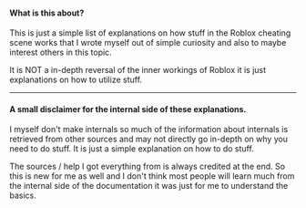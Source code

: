
#### What is this about?

This is just a simple list of explanations on how stuff in the Roblox cheating scene works that I wrote myself out of simple curiosity and also to maybe interest others in this topic. 

It is NOT a in-depth reversal of the inner workings of Roblox it is just explanations on how to utilize stuff. 

---
#### A small disclaimer for the internal side of these explanations. 

I myself don't make internals so much of the information about internals is retrieved from other sources and may not directly go in-depth on why you need to do stuff. It is just a simple explanation on how to do stuff.

The sources / help I got everything from is always credited at the end. So this is new for me as well and I don't think most people will learn much from the internal side of the documentation it was just for me to understand the basics.
